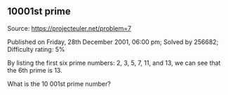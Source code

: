 10001st prime
-------------

Source: https://projecteuler.net/problem=7

Published on Friday, 28th December 2001, 06:00 pm; Solved by 256682;
Difficulty rating: 5%

By listing the first six prime numbers: 2, 3, 5, 7, 11, and 13, we can
see that the 6th prime is 13.

What is the 10 001st prime number?
